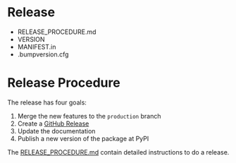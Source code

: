 # Release

- RELEASE_PROCEDURE.md
- VERSION
- MANIFEST.in
- .bumpversion.cfg

# Release Procedure

The release has four goals:

1. Merge the new features to the `production` branch
2. Create a [GitHub Release](https://github.com/rl-institut/django-oemof-api/releases)
3. Update the documentation
4. Publish a new version of the package at PyPI

The [RELEASE_PROCEDURE.md](https://github.com/rl-institut/django-oemof-api/blob/production/RELEASE_PROCEDURE.md)
contain detailed instructions to do a release.
